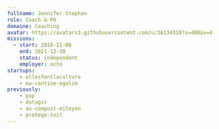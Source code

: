 ```yaml
---
fullname: Jennifer Stephan
role: Coach & PO
domaine: Coaching
avatar: https://avatars3.githubusercontent.com/u/36134318?s=400&v=4
missions:
  - start: 2018-11-06
    end: 2021-12-30
    status: independent
    employer: octo
startups:
    - ellesfontlaculture
    - ma-cantine-egalim
previously:
    - pop
    - datagir
    - au-compost-mitoyen
    - protege-toit
---
```

